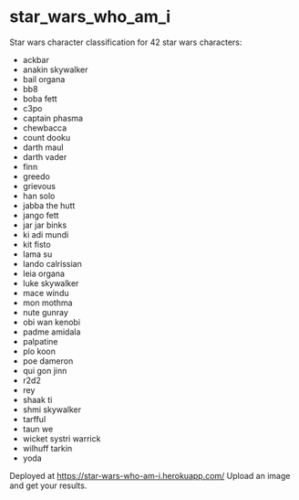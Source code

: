 # star_wars_who_am_i
Star wars character classification for 42 star wars characters:
- ackbar
- anakin skywalker
- bail organa
- bb8
- boba fett
- c3po
- captain phasma
- chewbacca
- count dooku
- darth maul
- darth vader
- finn
- greedo
- grievous
- han solo
- jabba the hutt
- jango fett
- jar jar binks
- ki adi mundi
- kit fisto
- lama su
- lando calrissian
- leia organa
- luke skywalker
- mace windu
- mon mothma
- nute gunray
- obi wan kenobi
- padme amidala
- palpatine
- plo koon
- poe dameron
- qui gon jinn
- r2d2
- rey
- shaak ti
- shmi skywalker
- tarfful
- taun we
- wicket systri warrick
- wilhuff tarkin
- yoda

Deployed at https://star-wars-who-am-i.herokuapp.com/
Upload an image and get your results.